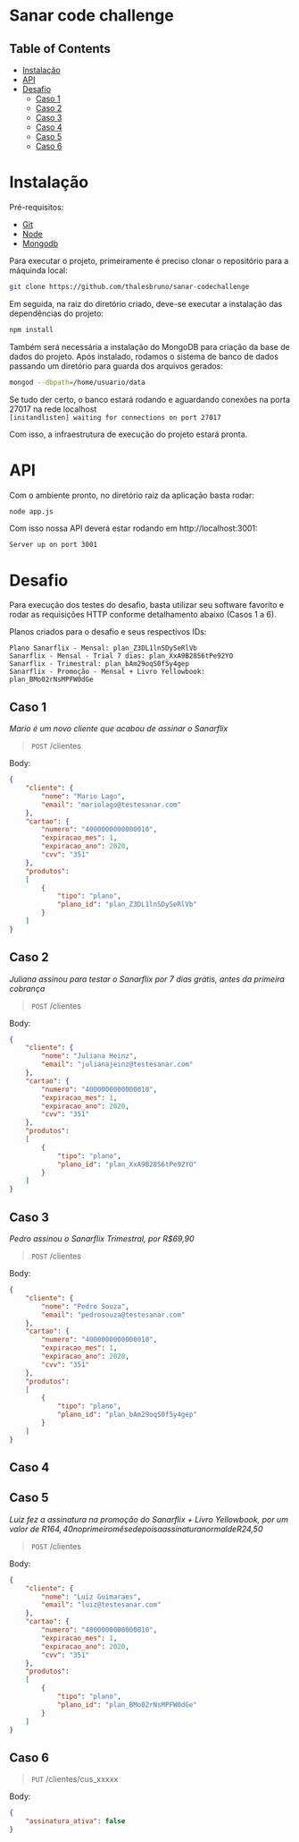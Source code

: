 Sanar code challenge
====================

<!--ts-->
Table of Contents
-----------------
* [Instalação](#instalacao)
* [API](#api)
* [Desafio](#desafio)
  * [Caso 1](#caso-1)
  * [Caso 2](#caso-2)
  * [Caso 3](#caso-3)
  * [Caso 4](#caso-4)
  * [Caso 5](#caso-5)
  * [Caso 6](#caso-6)
<!--te-->

Instalação
==========
Pré-requisitos:
- [Git](https://git-scm.com/book/pt-br/v1/Primeiros-passos-Instalando-Git)
- [Node](https://nodejs.org/en/download/)
- [Mongodb](https://www.mongodb.com/what-is-mongodb)

Para executar o projeto, primeiramente é preciso clonar o repositório para a máquinda local:
```bash
git clone https://github.com/thalesbruno/sanar-codechallenge
```
Em seguida, na raiz do diretório criado, deve-se executar a instalação das dependências do projeto:
```bash
npm install
```
Também será necessária a instalação do MongoDB para criação da base de dados do projeto. Após instalado, rodamos o sistema de banco de dados passando um diretório para guarda dos arquivos gerados:
```bash
mongod --dbpath=/home/usuario/data
```
Se tudo der certo, o banco estará rodando e aguardando conexões na porta 27017 na rede localhost  
`[initandlisten] waiting for connections on port 27017`

Com isso, a infraestrutura de execução do projeto estará pronta.

API
===

Com o ambiente pronto, no diretório raiz da aplicação basta rodar:
```bash
node app.js
```
Com isso nossa API deverá estar rodando em http://localhost:3001:  

`Server up on port 3001`

Desafio
=======

Para execução dos testes do desafio, basta utilizar seu software favorito e rodar as requisições HTTP conforme detalhamento abaixo (Casos 1 a 6).

Planos criados para o desafio e seus respectivos IDs:
```
Plano Sanarflix - Mensal: plan_Z3DL1lnSDySeRlVb
Sanarflix - Mensal - Trial 7 dias: plan_XxA9B28S6tPe92YO
Sanarflix - Trimestral: plan_bAm29oqS0f5y4gep
Sanarflix - Promoção - Mensal + Livro Yellowbook: plan_BMo02rNsMPFW0dGe
```

Caso 1
------
_Mario é um novo cliente que acabou de assinar o Sanarflix_

>`POST` /clientes  

Body:
```json
{
	"cliente": {
		"nome": "Mario Lago",
		"email": "mariolago@testesanar.com"
	},
	"cartao": {
		"numero": "4000000000000010",
		"expiracao_mes": 1,
		"expiracao_ano": 2020,
		"cvv": "351"
	},
	"produtos": 
	[ 
		{
			"tipo": "plano",
			"plano_id": "plan_Z3DL1lnSDySeRlVb"
		}
	]
}
```

Caso 2
------
_Juliana assinou para testar o Sanarflix por 7 dias grátis, antes da primeira cobrança_

>`POST` /clientes

Body:
```json
{
	"cliente": {
		"nome": "Juliana Heinz",
		"email": "julianajeinz@testesanar.com"
	},
	"cartao": {
		"numero": "4000000000000010",
		"expiracao_mes": 1,
		"expiracao_ano": 2020,
		"cvv": "351"
	},
	"produtos": 
	[ 
		{
			"tipo": "plano",
			"plano_id": "plan_XxA9B28S6tPe92YO"
		}
	]
}
```

Caso 3
------
_Pedro assinou o Sanarflix Trimestral, por R$69,90_

>`POST` /clientes

Body:
```json
{
	"cliente": {
		"nome": "Pedro Souza",
		"email": "pedrosouza@testesanar.com"
	},
	"cartao": {
		"numero": "4000000000000010",
		"expiracao_mes": 1,
		"expiracao_ano": 2020,
		"cvv": "351"
	},
	"produtos": 
	[ 
		{
			"tipo": "plano",
			"plano_id": "plan_bAm29oqS0f5y4gep"
		}
	]
}
```

Caso 4
------


Caso 5
------
_Luiz fez a assinatura na promoção do Sanarflix + Livro Yellowbook, por um valor de
R$164,40 no primeiro mês e depois a assinatura normal de R$24,50_

>`POST` /clientes

Body:
```json
{
	"cliente": {
		"nome": "Luiz Guimaraes",
		"email": "luiz@testesanar.com"
	},
	"cartao": {
		"numero": "4000000000000010",
		"expiracao_mes": 1,
		"expiracao_ano": 2020,
		"cvv": "351"
	},
	"produtos": 
	[ 
		{
			"tipo": "plano",
			"plano_id": "plan_BMo02rNsMPFW0dGe"
		}
	]
}
```


Caso 6
------

>`PUT` /clientes/cus_xxxxx

Body:
```json
{
	"assinatura_ativa": false
}
```